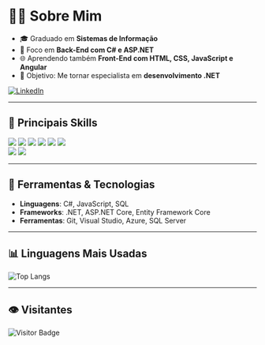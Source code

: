 # 🙋‍♂️ Sobre Mim

- 🎓 Graduado em **Sistemas de Informação**  
- 🚀 Foco em **Back-End com C# e ASP.NET**  
- 🌐 Aprendendo também **Front-End com HTML, CSS, JavaScript e Angular**  
- 🎯 Objetivo: Me tornar especialista em **desenvolvimento .NET**

[![LinkedIn](https://img.shields.io/badge/LinkedIn-000?style=for-the-badge&logo=linkedin&logoColor=0E76A8)](https://www.linkedin.com/in/seu-usuario)

---

## 🚀 Principais Skills

<p align="left">
  <img src="https://img.shields.io/badge/C%23-239120?style=for-the-badge&logo=c-sharp&logoColor=white"/>
  <img src="https://img.shields.io/badge/ASP.NET-512BD4?style=for-the-badge&logo=.net&logoColor=white"/>
  <img src="https://img.shields.io/badge/Angular-DD0031?style=for-the-badge&logo=angular&logoColor=white"/>
  <img src="https://img.shields.io/badge/JavaScript-F7DF1E?style=for-the-badge&logo=javascript&logoColor=black"/>
  <img src="https://img.shields.io/badge/HTML5-E34F26?style=for-the-badge&logo=html5&logoColor=white"/>
  <img src="https://img.shields.io/badge/CSS3-1572B6?style=for-the-badge&logo=css3&logoColor=white"/>
  <br/>
  <img src="https://img.shields.io/badge/Git-F05032?style=for-the-badge&logo=git&logoColor=white"/>
  <img src="https://img.shields.io/badge/Visual%20Studio-5C2D91?style=for-the-badge&logo=visual%20studio&logoColor=white"/>  
</p>

---

## 🧰 Ferramentas & Tecnologias

- **Linguagens**: C#, JavaScript, SQL  
- **Frameworks**: .NET, ASP.NET Core, Entity Framework Core  
- **Ferramentas**: Git, Visual Studio, Azure, SQL Server  

---

## 📊 Linguagens Mais Usadas

![Top Langs](https://github-readme-stats.vercel.app/api/top-langs/?username=rafaelclare99&layout=compact&theme=dark)

---

## 👁️ Visitantes

![Visitor Badge](https://visitor-badge.laobi.icu/badge?page_id=rafaelclare99)
